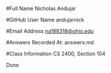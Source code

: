 #Full Name
Nicholas Andujar

#GitHub User Name
andujarnick

#Email Address
na188318@ohio.edu

#Answers Recorded At:
answers.md

#Class Information
CS 2400, Section 104

Done